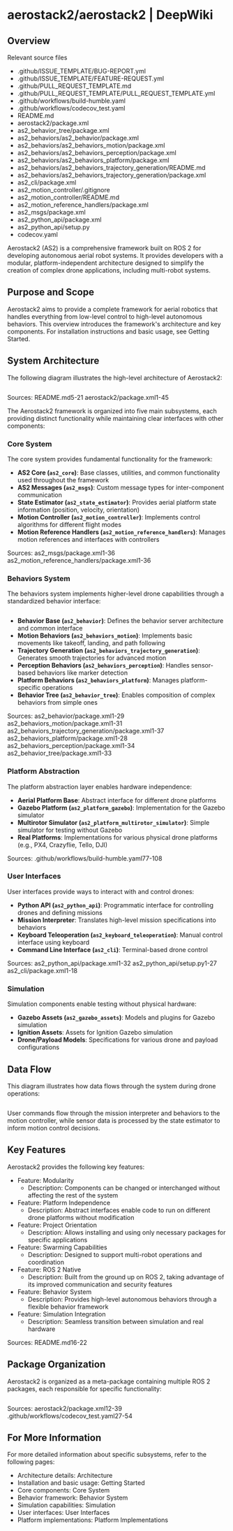 # aerostack2/aerostack2 | DeepWiki
Overview
--------

Relevant source files

*   .github/ISSUE\_TEMPLATE/BUG-REPORT.yml
*   .github/ISSUE\_TEMPLATE/FEATURE-REQUEST.yml
*   .github/PULL\_REQUEST\_TEMPLATE.md
*   .github/PULL\_REQUEST\_TEMPLATE/PULL\_REQUEST\_TEMPLATE.yml
*   .github/workflows/build-humble.yaml
*   .github/workflows/codecov\_test.yaml
*   README.md
*   aerostack2/package.xml
*   as2\_behavior\_tree/package.xml
*   as2\_behaviors/as2\_behavior/package.xml
*   as2\_behaviors/as2\_behaviors\_motion/package.xml
*   as2\_behaviors/as2\_behaviors\_perception/package.xml
*   as2\_behaviors/as2\_behaviors\_platform/package.xml
*   as2\_behaviors/as2\_behaviors\_trajectory\_generation/README.md
*   as2\_behaviors/as2\_behaviors\_trajectory\_generation/package.xml
*   as2\_cli/package.xml
*   as2\_motion\_controller/.gitignore
*   as2\_motion\_controller/README.md
*   as2\_motion\_reference\_handlers/package.xml
*   as2\_msgs/package.xml
*   as2\_python\_api/package.xml
*   as2\_python\_api/setup.py
*   codecov.yaml

Aerostack2 (AS2) is a comprehensive framework built on ROS 2 for developing autonomous aerial robot systems. It provides developers with a modular, platform-independent architecture designed to simplify the creation of complex drone applications, including multi-robot systems.

Purpose and Scope
-----------------

Aerostack2 aims to provide a complete framework for aerial robotics that handles everything from low-level control to high-level autonomous behaviors. This overview introduces the framework's architecture and key components. For installation instructions and basic usage, see Getting Started.

System Architecture
-------------------

The following diagram illustrates the high-level architecture of Aerostack2:

```

```


Sources: README.md5-21 aerostack2/package.xml1-45

The Aerostack2 framework is organized into five main subsystems, each providing distinct functionality while maintaining clear interfaces with other components:

### Core System

The core system provides fundamental functionality for the framework:

*   **AS2 Core (`as2_core`)**: Base classes, utilities, and common functionality used throughout the framework
*   **AS2 Messages (`as2_msgs`)**: Custom message types for inter-component communication
*   **State Estimator (`as2_state_estimator`)**: Provides aerial platform state information (position, velocity, orientation)
*   **Motion Controller (`as2_motion_controller`)**: Implements control algorithms for different flight modes
*   **Motion Reference Handlers (`as2_motion_reference_handlers`)**: Manages motion references and interfaces with controllers

Sources: as2\_msgs/package.xml1-36 as2\_motion\_reference\_handlers/package.xml1-36

### Behaviors System

The behaviors system implements higher-level drone capabilities through a standardized behavior interface:

```

```


*   **Behavior Base (`as2_behavior`)**: Defines the behavior server architecture and common interface
*   **Motion Behaviors (`as2_behaviors_motion`)**: Implements basic movements like takeoff, landing, and path following
*   **Trajectory Generation (`as2_behaviors_trajectory_generation`)**: Generates smooth trajectories for advanced motion
*   **Perception Behaviors (`as2_behaviors_perception`)**: Handles sensor-based behaviors like marker detection
*   **Platform Behaviors (`as2_behaviors_platform`)**: Manages platform-specific operations
*   **Behavior Tree (`as2_behavior_tree`)**: Enables composition of complex behaviors from simple ones

Sources: as2\_behavior/package.xml1-29 as2\_behaviors\_motion/package.xml1-31 as2\_behaviors\_trajectory\_generation/package.xml1-37 as2\_behaviors\_platform/package.xml1-28 as2\_behaviors\_perception/package.xml1-34 as2\_behavior\_tree/package.xml1-33

### Platform Abstraction

The platform abstraction layer enables hardware independence:

*   **Aerial Platform Base**: Abstract interface for different drone platforms
*   **Gazebo Platform (`as2_platform_gazebo`)**: Implementation for the Gazebo simulator
*   **Multirotor Simulator (`as2_platform_multirotor_simulator`)**: Simple simulator for testing without Gazebo
*   **Real Platforms**: Implementations for various physical drone platforms (e.g., PX4, Crazyflie, Tello, DJI)

Sources: .github/workflows/build-humble.yaml77-108

### User Interfaces

User interfaces provide ways to interact with and control drones:

*   **Python API (`as2_python_api`)**: Programmatic interface for controlling drones and defining missions
*   **Mission Interpreter**: Translates high-level mission specifications into behaviors
*   **Keyboard Teleoperation (`as2_keyboard_teleoperation`)**: Manual control interface using keyboard
*   **Command Line Interface (`as2_cli`)**: Terminal-based drone control

Sources: as2\_python\_api/package.xml1-32 as2\_python\_api/setup.py1-27 as2\_cli/package.xml1-18

### Simulation

Simulation components enable testing without physical hardware:

*   **Gazebo Assets (`as2_gazebo_assets`)**: Models and plugins for Gazebo simulation
*   **Ignition Assets**: Assets for Ignition Gazebo simulation
*   **Drone/Payload Models**: Specifications for various drone and payload configurations

Data Flow
---------

This diagram illustrates how data flows through the system during drone operations:

```

```


User commands flow through the mission interpreter and behaviors to the motion controller, while sensor data is processed by the state estimator to inform motion control decisions.

Key Features
------------

Aerostack2 provides the following key features:



* Feature: Modularity
  * Description: Components can be changed or interchanged without affecting the rest of the system
* Feature: Platform Independence
  * Description: Abstract interfaces enable code to run on different drone platforms without modification
* Feature: Project Orientation
  * Description: Allows installing and using only necessary packages for specific applications
* Feature: Swarming Capabilities
  * Description: Designed to support multi-robot operations and coordination
* Feature: ROS 2 Native
  * Description: Built from the ground up on ROS 2, taking advantage of its improved communication and security features
* Feature: Behavior System
  * Description: Provides high-level autonomous behaviors through a flexible behavior framework
* Feature: Simulation Integration
  * Description: Seamless transition between simulation and real hardware


Sources: README.md16-22

Package Organization
--------------------

Aerostack2 is organized as a meta-package containing multiple ROS 2 packages, each responsible for specific functionality:

```

```


Sources: aerostack2/package.xml12-39 .github/workflows/codecov\_test.yaml27-54

For More Information
--------------------

For more detailed information about specific subsystems, refer to the following pages:

*   Architecture details: Architecture
*   Installation and basic usage: Getting Started
*   Core components: Core System
*   Behavior framework: Behavior System
*   Simulation capabilities: Simulation
*   User interfaces: User Interfaces
*   Platform implementations: Platform Implementations